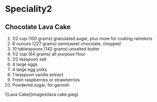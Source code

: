 # **Speciality2**

## Chocolate Lava Cake

1. 1/2 cup (100 grams) granulated sugar, plus more for coating ramekins
2. 8 ounces (227 grams) semisweet chocolate, chopped
3. 10 tablespoons (142 grams) unsalted butter
4. 1/2 cup (64 grams) all-purpose flour
5. 1/2 teaspoon salt
6. 4 large eggs
7. 4 large egg yolks
8. 1 teaspoon vanilla extract
9. Fresh raspberries or strawberries
10.	Powdered sugar, for garnish 

![Lava Cake](images\lava cake.jpeg)